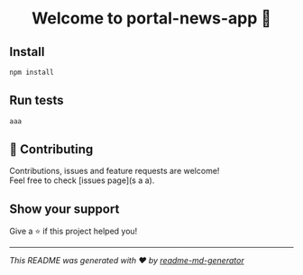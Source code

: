 <h1 align="center">Welcome to portal-news-app 👋</h1>
<p>
</p>

## Install

```sh
npm install
```

## Run tests

```sh
aaa
```

## 🤝 Contributing

Contributions, issues and feature requests are welcome!<br />Feel free to check [issues page](s a a). 

## Show your support

Give a ⭐️ if this project helped you!

***
_This README was generated with ❤️ by [readme-md-generator](https://github.com/kefranabg/readme-md-generator)_
